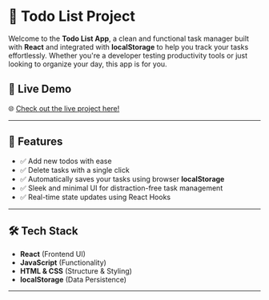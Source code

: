 # 📝 Todo List Project

Welcome to the **Todo List App**, a clean and functional task manager built with **React** and integrated with **localStorage** to help you track your tasks effortlessly. Whether you're a developer testing productivity tools or just looking to organize your day, this app is for you.

## 🔗 Live Demo

🌐 [Check out the live project here!](https://todo-list-proj-react.netlify.app/)

---

## 🚀 Features

- ✅ Add new todos with ease  
- ✅ Delete tasks with a single click  
- ✅ Automatically saves your tasks using browser **localStorage**  
- ✅ Sleek and minimal UI for distraction-free task management  
- ✅ Real-time state updates using React Hooks

---

## 🛠️ Tech Stack

- **React** (Frontend UI)
- **JavaScript** (Functionality)
- **HTML & CSS** (Structure & Styling)
- **localStorage** (Data Persistence)

---
